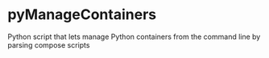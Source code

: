 # pyManageContainers
Python script that lets manage Python containers from the command line by parsing compose scripts
